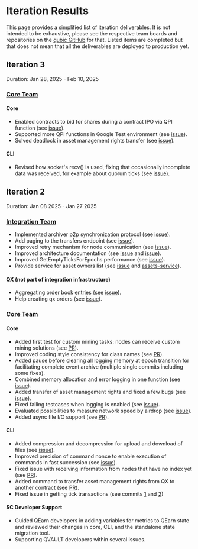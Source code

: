 # Iteration Results

This page provides a simplified list of iteration deliverables. It is not intended to be exhaustive,
please see the respective team boards and repositories on the [qubic GitHub](https://github.com/qubic) for that.
Listed items are completed but that does not mean that all the deliverables are deployed to production yet.

## Iteration 3

Duration: Jan 28, 2025 - Feb 10, 2025

### [Core Team](https://github.com/orgs/qubic/projects/1/views/8)

#### Core

* Enabled contracts to bid for shares during a contract IPO via QPI function (see [issue](https://github.com/qubic/core/issues/293)).
* Supported more QPI functions in Google Test environment (see [issue](https://github.com/qubic/core/issues/294)).
* Solved deadlock in asset management rights transfer (see [issue](https://github.com/qubic/core/issues/296)).

#### CLI

* Revised how socket's recv() is used, fixing that occasionally incomplete data was received, for example about quorum ticks (see [issue](https://github.com/qubic/core/issues/304)).


## Iteration 2 

Duration: Jan 08 2025 - Jan 27 2025

### [Integration Team](https://github.com/orgs/qubic/projects/21)

* Implemented archiver p2p synchronization protocol (see [issue](https://github.com/qubic/go-archiver/issues/43)).
* Add paging to the transfers endpoint (see [issue](https://github.com/qubic/go-archiver/issues/95)).
* Improved retry mechanism for node communication (see [issue](https://github.com/qubic/qubic-http/issues/29)).
* Improved architecture documentation (see [issue](https://github.com/qubic/qubic-deployment/issues/6) and [issue](https://github.com/qubic/integration/issues/30)).
* Improved GetEmptyTicksForEpochs performance (see [issue](https://github.com/qubic/go-archiver/issues/90)).
* Provide service for asset owners list (see  [issue](https://github.com/qubic/qx-service/issues/6) and [assets-service](https://github.com/qubic/assets-service)).

#### QX (not part of integration infrastructure)

* Aggregating order book entries (see [issue](https://github.com/qubic/qx-service/issues/8)).
* Help creating qx orders (see [issue](https://github.com/qubic/qx-service/issues/7)).

### [Core Team](https://github.com/orgs/qubic/projects/1/views/8)

#### Core

* Added first test for custom mining tasks: nodes can receive custom mining solutions (see [PR](https://github.com/qubic/core/pull/271)).
* Improved coding style consistency for class names (see [PR](https://github.com/qubic/core/pull/272)).
* Added pause before clearing all logging memory at epoch transition for facilitating complete event archive (multiple single commits including some fixes).
* Combined memory allocation and error logging in one function (see [issue](https://github.com/qubic/core/issues/215)).
* Added transfer of asset management rights and fixed a few bugs (see [issue](https://github.com/qubic/core/issues/269)).
* Fixed failing testcases when logging is enabled (see [issue](https://github.com/qubic/core/issues/281)).
* Evaluated possibilities to measure network speed by airdrop (see [issue](https://github.com/qubic/core/issues/274)).
* Added async file I/O support (see [PR](https://github.com/qubic/core/pull/253)).

#### CLI

* Added compression and decompression for upload and download of files (see [issue](https://github.com/qubic/core/issues/251)).
* Improved precision of command nonce to enable execution of commands in fast succession (see [issue](https://github.com/qubic/qubic-cli/issues/57)).
* Fixed issue with receiving information from nodes that have no index yet (see [PR](https://github.com/qubic/qubic-cli/pull/55)).
* Added command to transfer asset management rights from QX to another contract (see [PR](https://github.com/qubic/qubic-cli/pull/64)).
* Fixed issue in getting tick transactions (see commits [1](https://github.com/qubic/qubic-cli/commit/02fc287cac5d3df8a317f019bccc8dddd6432396) and [2](https://github.com/qubic/qubic-cli/commit/bfb104a63eb27dfe34c85bf67c50055ed262dc9a))

#### SC Developer Support

* Guided QEarn developers in adding variables for metrics to QEarn state and reviewed their changes in core, CLI, and the standalone state migration tool.
* Supporting QVAULT developers within several issues.
